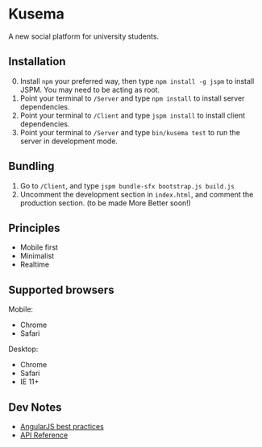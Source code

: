 # Kusema
A new social platform for university students.

## Installation
0. Install `npm` your preferred way, then type `npm install -g jspm` to install JSPM. You may need to be acting as root.
1. Point your terminal to `/Server` and type `npm install` to install server dependencies.
2. Point your terminal to `/Client` and type `jspm install` to install client dependencies.
3. Point your terminal to `/Server` and type `bin/kusema test` to run the server in development mode.

## Bundling
1. Go to `/Client`, and type `jspm bundle-sfx bootstrap.js build.js`
2. Uncomment the development section in `index.html`, and comment the production section. (to be made More Better soon!)

## Principles
- Mobile first
- Minimalist
- Realtime

## Supported browsers

Mobile:
- Chrome
- Safari
 
Desktop:
- Chrome
- Safari
- IE 11+

## Dev Notes
- [AngularJS best practices](https://github.com/mgechev/angularjs-style-guide)
- [API Reference](https://github.com/nathansherburn/kusema/wiki/API-Reference)
